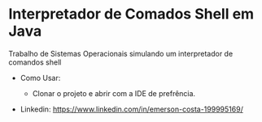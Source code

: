 # Interpretador de Comados Shell em Java

  Trabalho de Sistemas Operacionais simulando um interpretador de comandos shell

* Como Usar:
  * Clonar o projeto e abrir com a IDE de prefrência.

* Linkedin: https://www.linkedin.com/in/emerson-costa-199995169/

